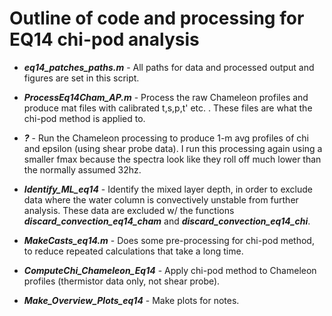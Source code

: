
# Outline of code and processing for EQ14 chi-pod analysis

-  _**eq14_patches_paths.m**_ - All paths for data and processed output and figures are set in this script.

-  _**ProcessEq14Cham_AP.m**_ - Process the raw Chameleon profiles and produce mat files with calibrated t,s,p,t' etc. . These files are what the chi-pod method is applied to.

-  _**?**_ - Run the Chameleon processing to produce 1-m avg profiles of chi and epsilon (using shear probe data). I run this processing again using a smaller fmax because the spectra look like they roll off much lower than the normally assumed 32hz.

- _**Identify_ML_eq14**_ - Identify the mixed layer depth, in order to exclude data where the water column is convectively unstable from further analysis. These data are excluded w/ the functions _**discard_convection_eq14_cham**_ and _**discard_convection_eq14_chi**_.

- _**MakeCasts_eq14.m**_ - Does some pre-processing for chi-pod method, to reduce repeated calculations that take a long time.

-  _**ComputeChi_Chameleon_Eq14**_  - Apply chi-pod method to Chameleon profiles (thermistor data only, not shear probe).

-  _**Make_Overview_Plots_eq14**_ - Make plots for notes.
